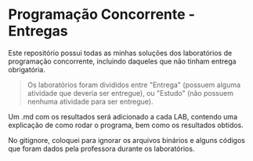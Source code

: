 # Programação Concorrente - Entregas

Este repositório possui todas as minhas soluções dos laboratórios de programação concorrente, incluindo daqueles que não tinham entrega obrigatória. 

> Os laboratórios foram divididos entre "Entrega" (possuem alguma atividade que deveria ser entregue), ou "Estudo" (não possuem nenhuma atividade para ser entregue). 

Um .md com os resultados será adicionado a cada LAB, contendo uma explicação de como rodar o programa, bem como os resultados obtidos.

No gitignore, coloquei para ignorar os arquivos binários e alguns códigos que foram dados pela professora durante os laboratórios. 

